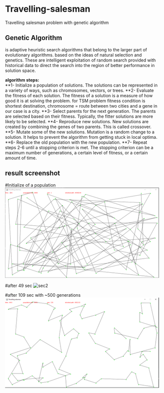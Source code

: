 # Travelling-salesman
Travelling salesman problem with genetic algorithm

## Genetic Algorithm 
is adaptive heuristic search algorithms that belong to the larger part of evolutionary algorithms. based on the ideas of natural selection and genetics.
These are intelligent exploitation of random search provided with historical data to direct the search into the region of better performance in solution space. 

**algorithm steps:**\
    **1- Initialize a population of solutions. The solutions can be represented in a variety of ways, such as chromosomes, vectors, or trees.
    **2- Evaluate the fitness of each solution. The fitness of a solution is a measure of how good it is at solving the problem.
         for TSM problem  fitness condition is  shortest destination, chromosome = route between two cities and a gene in our case is a city.
    **3- Select parents for the next generation. The parents are selected based on their fitness. Typically, the fitter solutions are more likely to be selected.
    **4- Reproduce new solutions. New solutions are created by combining the genes of two parents. This is called crossover.
    **5- Mutate some of the new solutions. Mutation is a random change to a solution. It helps to prevent the algorithm from getting stuck in local optima.
    **6- Replace the old population with the new population.
    **7- Repeat steps 2-6 until a stopping criterion is met. The stopping criterion can be a maximum number of generations, a certain level of fitness, or a certain amount of time.
   
## result screenshot
#Initialize of a population
![sec1](./img/Capture.PNG)

#after 49 sec 
![sec2](./img/Capture1.PNG)

#after 109 sec with ~500 generations
![sec13](./img/Capture2.PNG)
